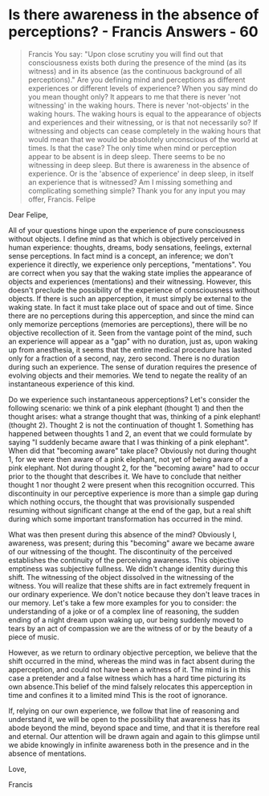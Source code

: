 # Is there awareness in the absence of perceptions? - Francis Answers - 60

>Francis You say: "Upon close scrutiny you will find out that consciousness exists both during the presence of the mind (as its witness) and in its absence (as the continuous background of all perceptions)." Are you defining mind and perceptions as different experiences or different levels of experience? When you say mind do you mean thought only? It appears to me that there is never 'not witnessing' in the waking hours. There is never 'not-objects' in the waking hours. The waking hours is equal to the appearance of objects and experiences and their witnessing, or is that not necessarily so? If witnessing and objects can cease completely in the waking hours that would mean that we would be absolutely unconscious of the world at times. Is that the case? The only time when mind or perception appear to be absent is in deep sleep. There seems to be no witnessing in deep sleep. But there is awareness in the absence of experience. Or is the 'absence of experience' in deep sleep, in itself an experience that is witnessed? Am I missing something and complicating something simple? Thank you for any input you may offer, Francis. Felipe

Dear Felipe,

All of your questions hinge upon the experience of pure consciousness without objects. I define mind as that which is objectively perceived in human experience: thoughts, dreams, body sensations, feelings, external sense perceptions. In fact mind is a concept, an inference; we don't experience it directly, we experience only perceptions, "mentations". You are correct when you say that the waking state implies the appearance of objects and experiences (mentations) and their witnessing. However, this doesn't preclude the possibility of the experience of consciousness without objects. If there is such an apperception, it must simply be external to the waking state. In fact it must take place out of space and out of time. Since there are no perceptions during this apperception, and since the mind can only memorize perceptions (memories are perceptions), there will be no objective recollection of it. Seen from the vantage point of the mind, such an experience will appear as a "gap" with no duration, just as, upon waking up from anesthesia, it seems that the entire medical procedure has lasted only for a fraction of a second, nay, zero second. There is no duration during such an experience. The sense of duration requires the presence of evolving objects and their memories. We tend to negate the reality of an instantaneous experience of this kind.

Do we experience such instantaneous apperceptions? Let's consider the following scenario: we think of a pink elephant (thought 1) and then the thought arises: what a strange thought that was, thinking of a pink elephant! (thought 2). Thought 2 is not the continuation of thought 1. Something has happened between thoughts 1 and 2, an event that we could formulate by saying "I suddenly became aware that I was thinking of a pink elephant". When did that "becoming aware" take place? Obviously not during thought 1, for we were then aware of a pink elephant, not yet of being aware of a pink elephant. Not during thought 2, for the "becoming aware" had to occur prior to the thought that describes it. We have to conclude that neither thought 1 nor thought 2 were present when this recognition occurred. This discontinuity in our perceptive experience is more than a simple gap during which nothing occurs, the thought that was provisionally suspended resuming without significant change at the end of the gap, but a real shift during which some important transformation has occurred in the mind.

What was then present during this absence of the mind? Obviously I, awareness, was present; during this "becoming" aware we became aware of our witnessing of the thought. The discontinuity of the perceived establishes the continuity of the perceiving awareness. This objective emptiness was subjective fullness. We didn't change identity during this shift. The witnessing of the object dissolved in the witnessing of the witness. You will realize that these shifts are in fact extremely frequent in our ordinary experience. We don't notice because they don't leave traces in our memory. Let's take a few more examples for you to consider: the understanding of a joke or of a complex line of reasoning, the sudden ending of a night dream upon waking up, our being suddenly moved to tears by an act of compassion we are the witness of or by the beauty of a piece of music.

However, as we return to ordinary objective perception, we believe that the shift occurred in the mind, whereas the mind was in fact absent during the apperception, and could not have been a witness of it. The mind is in this case a pretender and a false witness which has a hard time picturing its own absence.This belief of the mind falsely relocates this apperception in time and confines it to a limited mind This is the root of ignorance.

If, relying on our own experience, we follow that line of reasoning and understand it, we will be open to the possibility that awareness has its abode beyond the mind, beyond space and time, and that it is therefore real and eternal. Our attention will be drawn again and again to this glimpse until we abide knowingly in infinite awareness both in the presence and in the absence of mentations.

Love,

Francis

